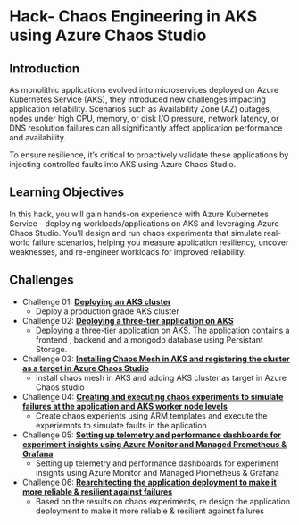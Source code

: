 # Hack- Chaos Engineering in AKS using Azure Chaos Studio

## Introduction

As monolithic applications evolved into microservices deployed on Azure Kubernetes Service (AKS), they introduced new challenges impacting application reliability. Scenarios such as Availability Zone (AZ) outages, nodes under high CPU, memory, or disk I/O pressure, network latency, or DNS resolution failures can all significantly affect application performance and availability.

To ensure resilience, it’s critical to proactively validate these applications by injecting controlled faults into AKS using Azure Chaos Studio.

## Learning Objectives

In this hack, you will gain hands-on experience with Azure Kubernetes Service—deploying workloads/applications on AKS and leveraging Azure Chaos Studio. You’ll design and run chaos experiments that simulate real-world failure scenarios, helping you measure application resiliency, uncover weaknesses, and re-engineer workloads for improved reliability.

## Challenges

- Challenge 01: **[Deploying an AKS cluster](Resources/Challenge-01.md)**
	 - Deploy a production grade AKS cluster
- Challenge 02: **[Deploying a three-tier application on AKS](Resources/Challenge-02.md)**
	 - Deploying a three-tier application on AKS. The application contains a frontend , backend and a mongodb database using Persistant Storage.
- Challenge 03: **[Installing Chaos Mesh in AKS and registering the cluster as a target in Azure Chaos Studio](Resources/Challenge-03.md)**
	 - Install chaos mesh in AKS and adding AKS cluster as target in Azure Chaos studio
- Challenge 04: **[Creating and executing chaos experiments to simulate failures at the application and AKS worker node levels](Resources/Challenge-04.md)**
	 - Create chaos experients using ARM templates and execute the experiemnts to simulate faults in the aplication
- Challenge 05: **[Setting up telemetry and performance dashboards for experiment insights using Azure Monitor and Managed Prometheus & Grafana](Resources/Challenge-05.md)**
	 - Setting up telemetry and performance dashboards for experiment insights using Azure Monitor and Managed Prometheus & Grafana
- Challenge 06: **[Rearchitecting the application deployment to make it more reliable & resilient against failures](Resources/Challenge-06.md)**
	 - Based on the results on chaos experiments, re design the application deployment to make it more reliable & resilient against failures
